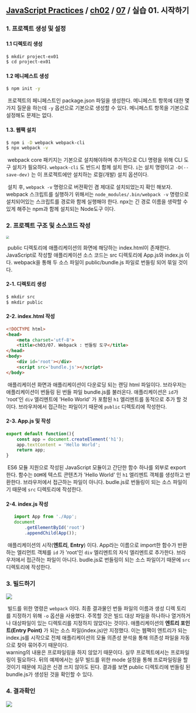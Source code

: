 ## [JavaScript Practices](https://github.com/kickscar-javascript/basic-practices) / [ch02](https://github.com/kickscar-javascript/basic-practices/tree/master/ch02) / [07](https://github.com/kickscar-javascript/basic-practices/tree/master/ch02/07) / 실습 01. 시작하기 

### 1. 프로젝트 생성 및 설정

#### 1.1 디렉토리 생성

   ```bash
   $ mkdir project-ex01
   $ cd project-ex01
   ```

#### 1.2 메니페스트 생성

   ```bash
   $ npm init -y
   ```

​	프로젝트의 페니페스트인 package.json 파일을 생성한다. 메니페스트 항목에 대한 몇가지 질문을 하는데 `-y` 옵션으로 기본으로 생성할 수 있다. 메니페스트 항목을 기본으로 설정해도 문제는 없다. 

#### 1.3. 웹팩 설치

   ```bash
   $ npm i -D webpack webpack-cli
   $ npx webpack -v
   ```

​	webpack core 패키지는 기본으로 설치해야하며 추가적으로 CLI 명령을 위해 CLI 도구 설치가 필요하다.  `webpack-cli` 도 반드시 함께 설치 한다. `i`는 설치 명령이고 `-D(--save-dev)` 는 이 프로젝트에만 설치하는 로컬(개발) 설치 옵션이다.

​	설치 후, `webpack -v` 명령으로 버젼확인 겸 제대로 설치되었는지 확인 해보자. webpack 스크립트를 실행하기 위해서는 `node_modules/.bin/webpack -v` 명령으로 설치되어있는 스크립트를 경로와 함께 실행해야 한다. npx는 긴 경로 이름을 생략할 수 있게 해주는 npm과 함께 설치되는 Node도구 이다. 

### 2. 프로젝트 구조 및 소스코드 작성

   <img src="http://image.kickscar.me:8080/markdown/javascript-practices/ch02-0718.png" style="zoom:50%;" />

   ​  public 디렉토리에 애플리케이션의 화면에 해당하는 index.html이 존재한다. JavaScript로 작성할 애플리케이션 소스 코드는 src 디렉토리에 App.js와 index.js 이다. webpack을 통해 두 소스 파일이 public/bundle.js 파일로 번들링 되어 묶일 것이다.

#### 2-1. 디렉토리 생성

   ```bash
   $ mkdir src
   $ mkdir public
   ```

#### 2-2. index.html 작성

   ```html
   <!DOCTYPE html>
   <head>
       <meta charset='utf-8'>
       <title>ch03/07. Webpack : 번들링 도구</title>
   </head>
   <body>
       <div id='root'></div>
       <script src='bundle.js'></script>
   </body>
   ```

​	애플리케이션 화면과 애플리케이션이 다운로딩 되는 랜딩 html 파일이다. 브라우저는 애플리케이션이 번들링 된 번들 파일 bundle.js를 불러온다. 애플리케이션은 `id`가 'root'인 `div` 엘리멘트에 'Hello World' 가 포함된 `h1` 엘리멘트를 동적으로 추가 할 것이다. 브라우저에서 접근하는 파일이기 때문에 `public` 디렉토리에 작성한다.

#### 2-3. App.js  및 작성

   ```javascript
   export default function(){
       const app = document.createElement('h1');
       app.textContent = 'Hello World';
       return app;
   }
   ```

​	ES6 모듈 지원으로 작성된 JavaScript 모듈이고 간단한 함수 하나를 외부로 export 한다. 함수는 `DOM`에 텍스트 콘텐츠가 'Hello World' 인 `h1` 엘리멘트 객체를 생성하고 반환한다. 브라우저에서 접근하는 파일이 아니다. budle.js로 번들링이 되는 소스 파일이기 때문에 `src` 디렉토리에 작성한다.   

#### 2-4. index.js 작성

   ```javascript
      import App from './App';
      document
          .getElementById('root')
          .appendChild(App());
   ```

​	애플리케이션의 시작(**엔트리**, **Entry**) 이다. App라는 이름으로 import한 함수가 반환하는 엘리먼트 객체를  `id` 가 'root'인 `div` 엘리멘트의 자식 엘리멘트로 추가한다. 브라우저에서 접근하는 파일이 아니다. budle.js로 번들링이 되는 소스 파일이기 때문에 `src` 디렉토리에 작성한다.   

### 3. 빌드하기
<img src="http://image.kickscar.me:8080/markdown/javascript-practices/ch02-0719.png" />

​	빌드를 위한 명령은 `webpack` 이다. 최종 결과물인 번들 파일의 이름과 생성 디렉	토리를 지정하기 위해 `-o` 옵션을 사용했다. 주목할 것은 빌드 대상 파일을 하나하나 열거하거나 대상파일이 있는 디렉토리를 지정하지 않았다는 것이다. 애플리케이션의 **엔트리 포인트(Entry Point)** 가 되는 소스 파일(index.js)만 지정했다. 이는 웹팩이 엔트리가 되는 index.js를 시작으로 전체 애플리케이션의 모듈 의존성 분석을 통해 의존성 파일을 자동으로 찾아 묶어주기 때문이다.  
​	warning의 내용은 프로파일링을 하지 않았기 때문이다. 실무 프로젝트에서는 프로파일링이 필요하다. 뒤의 예제에서는 실무 빌드를 위한 mode 설정을 통해 프로파일링을 할 것이기 때문에 지금은 신경 쓰지 않아도 된다.  결과를 보면 public 디렉토리에 번들링 된 bundle.js가 생성된 것을 확인할 수 있다.

### 4. 결과확인
<img src="http://image.kickscar.me:8080/markdown/javascript-practices/ch02-0707.png" />